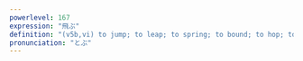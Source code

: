 ```yaml
---
powerlevel: 167
expression: "飛ぶ"
definition: "(v5b,vi) to jump; to leap; to spring; to bound; to hop; to fly; to soar; (P)"
pronunciation: "とぶ"
---
```

